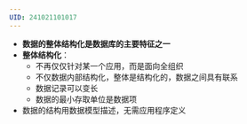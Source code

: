 ```yaml
---
UID: 241021101017
---
```

- **数据的整体结构化是数据库的主要特征之一**
- **整体结构化**：
	- 不再仅仅针对某一个应用，而是面向全组织
	- 不仅数据内部结构化，整体是结构化的，数据之间具有联系
	- 数据记录可以变长
	- 数据的最小存取单位是数据项
- 数据的结构用数据模型描述，无需应用程序定义